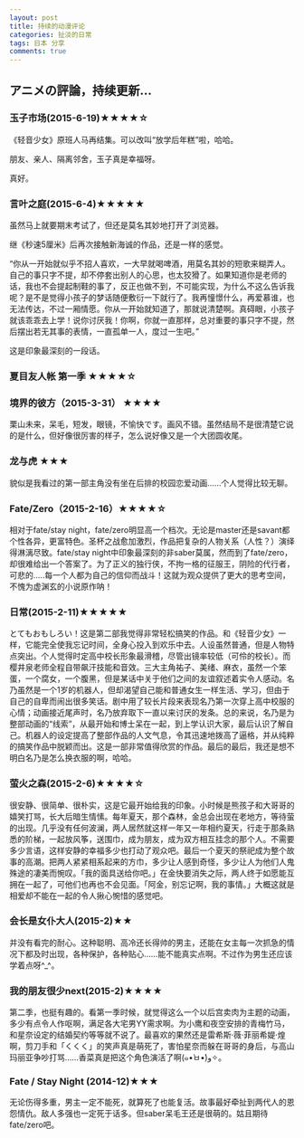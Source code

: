 ```yaml
---
layout: post
title: 持续的动漫评论
categories: 扯淡的日常
tags: 日本 分享
comments: true
---
```


## アニメの評論，持续更新...
    
 
### __玉子市场(2015-6-19)★★★★☆__

《轻音少女》原班人马再结集。可以改叫“放学后年糕”啦，哈哈。

朋友、亲人、隔离邻舍，玉子真是幸福呀。

真好。

### __言叶之庭(2015-6-4)★★★★★__

虽然马上就要期末考试了，但还是莫名其妙地打开了浏览器。

继《秒速5厘米》后再次接触新海诚的作品，还是一样的感觉。

“你从一开始就似乎不招人喜欢，一大早就喝啤酒，用莫名其妙的短歌来糊弄人。自己的事只字不提，却不停套出别人的心思，也太狡猾了。如果知道你是老师的话，我也不会提起制鞋的事了，反正也做不到，不可能实现，为什么不这么告诉我呢？是不是觉得小孩子的梦话随便敷衍一下就行了。我再憧憬什么，再爱慕谁，也无法传达，不过一厢情愿。你从一开始就知道了，那就说清楚啊。真碍眼，小孩子就该乖乖去上学！说你讨厌我！你啊，你就一直那样，总对重要的事只字不提，然后摆出若无其事的表情，一直孤单一人，度过一生吧。”

这是印象最深刻的一段话。

### __夏目友人帐 第一季 ★★★★☆__


### __境界的彼方（2015-3-31）__ ★★★★

栗山未来，呆毛，短发，眼镜，不愉快です。画风不错。虽然结局不是很清楚它说的是什么，但好像很厉害的样子，怎么说好像又是一个大团圆收尾。

### __龙与虎__ ★★★

貌似是我看过的第一部主角没有坐在后排的校园恋爱动画......个人觉得比较无聊。

### __Fate/Zero（2015-2-16）★★★★☆__

相对于fate/stay night，fate/zero明显高一个档次。无论是master还是savant都个性各异，更富特色。圣杯之战愈加激烈，作品把复杂的人物关系（人性？）演绎得淋漓尽致。fate/stay night中印象最深刻的非saber莫属，然而到了fate/zero，却很难给出一个答案了。为了正义的独行侠，不拘一格的征服王，阴险的代行者，可悲的.....每一个人都为自己的信仰而战斗！这就为观众提供了更大的思考空间，不愧为虚渊玄的小说原作呐！

### __日常(2015-2-11)★★★★★__

とてもおもしろい！这是第二部我觉得非常轻松搞笑的作品。和《轻音少女》一样，它能完全使我忘记时间，全身心投入到欢乐中去。人设虽然普通，但是人物特点突出。个人觉得时定高中校长形象最滑稽，尽管出镜率较低（可伶的校长）。而樱井泉老师全程自带飙汗技能和音效。三大主角祐子、美绪、麻衣，虽然一个笨蛋，一个腐女，一个腹黑，但是某话中关于他们之间的友谊叙述着实令人感动。名乃虽然是一个1岁的机器人，但却渴望自己能和普通女生一样生活、学习，但由于自己的自卑而闹出很多笑话。剧中用了较长片段来表现名乃第一次穿上高中校服的心情；动画接近尾声时，名乃放弃取下一直以来讨厌的发条。总的来说，名乃是为整部动画的“线索”，从最开始和博士呆在一起，到上学认识大家，最后认识了解自己。机器人的设定提高了整部作品的人文气息，令其迅速地拨高了逼格，并从纯粹的搞笑作品中脱颖而出。这是一部非常值得欣赏的作品。最后的最后，我还是想不明白名乃是怎么换衣服的啊，哈哈。

### __萤火之森(2015-2-6)★★★★☆__

很安静、很简单、很朴实，这是它最开始给我的印象。小时候是熊孩子和大哥哥的嬉笑打骂，长大后暗生情愫。每年夏天，那个森林，金总会出现在老地方，等待萤的出现。几乎没有任何波澜，两人居然就这样一年又一年相约夏天，行走于那条熟悉的阶梯，一起放风筝，送围巾，成为朋友，成为双方相互挂念的那个人。不需要多少言语，这样安静的幸福多少也打动了观众吧。最后一个夏天的祭祀成为整个故事的高潮。把两人紧紧相系起来的方巾，多少让人感到奇怪，多少让人为他们人鬼殊途的凄美而惋叹。「我的面具送给你吧。」在金快要消失之际，两人终于如愿能互拥在一起了，可他们也再也不会见面。「阿金，别忘记啊，我的事情。」大概这就是相爱却不能在一起的令人揪心惋惜的感觉吧。

### __会长是女仆大人(2015-2)★★__

并没有看完的耐心。这种聪明、高冷还长得帅的男主，还能在女主每一次抓急的情况下都及时出现，各种保护，各种贴心……能不能真实点啊。不过作为男生还应该学着点呀^_^。
 
### __我的朋友很少next(2015-2)★★★★__

第二季，也挺有趣的。看第一季时候，就觉得这么一个以后宫卖肉为主题的动画，多少有点令人作呕啊，满足各大宅男YY需求啊。为小鹰和夜空安排的青梅竹马，和星奈设定的结婚契约等等就不说了。最喜欢的果然还是雷希斯·薇·菲丽希媞·煌啊，剪刀手和「くくく」的笑声真是萌死了，害怕星奈而躲在哥哥的身后，与高山玛丽亚争吵打骂……香菜真是把这个角色演活了啊(๑•̀ㅂ•́)و✧。


### __Fate / Stay Night (2014-12)★★★__

无论伤得多重，男主一定不能死，就算死了也能复活。故事最好牵扯到两代人的恩怨情仇。敌人多强也一定死于话多。但saber呆毛王还是很萌的。姑且期待fate/zero吧。